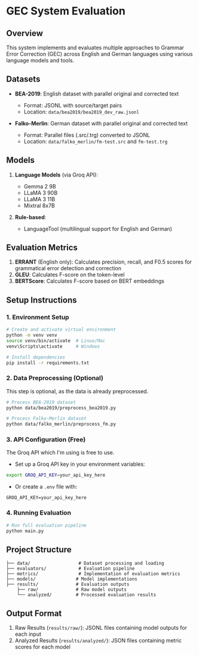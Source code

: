 # GEC System Evaluation

## Overview
This system implements and evaluates multiple approaches to Grammar Error Correction (GEC) across English and German languages using various language models and tools.

## Datasets
- **BEA-2019**: English dataset with parallel original and corrected text
  - Format: JSONL with source/target pairs
  - Location: `data/bea2019/bea2019_dev_raw.jsonl`

- **Falko-Merlin**: German dataset with parallel original and corrected text
  - Format: Parallel files (.src/.trg) converted to JSONL
  - Location: `data/falko_merlin/fm-test.src` and `fm-test.trg`

## Models
1. **Language Models** (via Groq API):
   - Gemma 2 9B
   - LLaMA 3 90B
   - LLaMA 3 11B
   - Mixtral 8x7B

2. **Rule-based**:
   - LanguageTool (multilingual support for English and German)

## Evaluation Metrics
1. **ERRANT** (English only): Calculates precision, recall, and F0.5 scores for grammatical error detection and correction
2. **GLEU**: Calculates F-score on the token-level
3. **BERTScore**: Calculates F-score based on BERT embeddings

## Setup Instructions

### 1. Environment Setup
```bash
# Create and activate virtual environment
python -m venv venv
source venv/bin/activate  # Linux/Mac
venv\Scripts\activate     # Windows

# Install dependencies
pip install -r requirements.txt
```

### 2. Data Preprocessing (Optional)
This step is optional, as the data is already preprocessed.

```bash
# Process BEA-2019 dataset
python data/bea2019/preprocess_bea2019.py

# Process Falko-Merlin dataset
python data/falko_merlin/preprocess_fm.py
```

### 3. API Configuration (Free)
The Groq API which I'm using is free to use.

- Set up a Groq API key in your environment variables:
```bash
export GROQ_API_KEY=your_api_key_here
```
- Or create a `.env` file with:
```
GROQ_API_KEY=your_api_key_here
```

### 4. Running Evaluation
```bash
# Run full evaluation pipeline
python main.py
```

## Project Structure
```
├── data/                  # Dataset processing and loading
├── evaluators/            # Evaluation pipeline
├── metrics/               # Implementation of evaluation metrics
├── models/               # Model implementations
├── results/              # Evaluation outputs
    ├── raw/              # Raw model outputs
    └── analyzed/         # Processed evaluation results
```

## Output Format
1. Raw Results (`results/raw/`): JSONL files containing model outputs for each input
2. Analyzed Results (`results/analyzed/`): JSON files containing metric scores for each model
